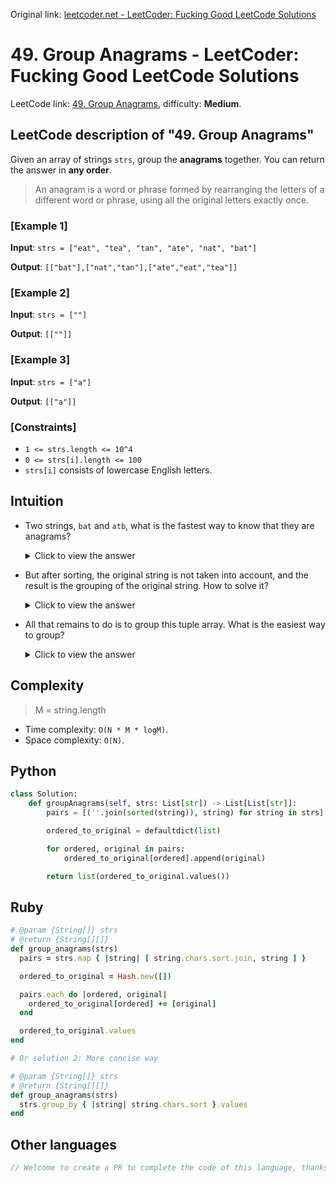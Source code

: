 Original link: [leetcoder.net - LeetCoder: Fucking Good LeetCode Solutions](https://leetcoder.net/en/leetcode/49-group-anagrams)

# 49. Group Anagrams - LeetCoder: Fucking Good LeetCode Solutions

LeetCode link: [49. Group Anagrams](https://leetcode.com/problems/group-anagrams), difficulty: **Medium**.

## LeetCode description of "49. Group Anagrams"

Given an array of strings `strs`, group the **anagrams** together. You can return the answer in **any order**.

> An anagram is a word or phrase formed by rearranging the letters of a different word or phrase, using all the original letters exactly once.

### [Example 1]

**Input**: `strs = ["eat", "tea", "tan", "ate", "nat", "bat"]`

**Output**: `[["bat"],["nat","tan"],["ate","eat","tea"]]`

### [Example 2]

**Input**: `strs = [""]`

**Output**: `[[""]]`

### [Example 3]

**Input**: `strs = ["a"]`

**Output**: `[["a"]]`

### [Constraints]

- `1 <= strs.length <= 10^4`
- `0 <= strs[i].length <= 100`
- `strs[i]` consists of lowercase English letters.

## Intuition

- Two strings, `bat` and `atb`, what is the fastest way to know that they are anagrams?

    <details><summary>Click to view the answer</summary><p>Sort each string in alphabetical order, and then compare the sorted strings. If they are equal, then they are anagrams.</p></details>

- But after sorting, the original string is not taken into account, and the result is the grouping of the original string. How to solve it?

    <details><summary>Click to view the answer</summary><p> Use tuples, that is, put the alphabetically sorted string and the original string in a tuple, like this: `("abt", "bat")`.</p></details>

- All that remains to do is to group this tuple array. What is the easiest way to group?

    <details><summary>Click to view the answer</summary><p> Use `Map`, `key` is the alphabetically sorted string, and value is the array of the original string.</p></details>

## Complexity

> M = string.length

- Time complexity: `O(N * M * logM)`.
- Space complexity: `O(N)`.

## Python

```python
class Solution:
    def groupAnagrams(self, strs: List[str]) -> List[List[str]]:
        pairs = [(''.join(sorted(string)), string) for string in strs]

        ordered_to_original = defaultdict(list)

        for ordered, original in pairs:
            ordered_to_original[ordered].append(original)

        return list(ordered_to_original.values())
```

## Ruby

```ruby
# @param {String[]} strs
# @return {String[][]}
def group_anagrams(strs)
  pairs = strs.map { |string| [ string.chars.sort.join, string ] }

  ordered_to_original = Hash.new([])

  pairs.each do |ordered, original|
    ordered_to_original[ordered] += [original]
  end

  ordered_to_original.values
end

# Or solution 2: More concise way

# @param {String[]} strs
# @return {String[][]}
def group_anagrams(strs)
  strs.group_by { |string| string.chars.sort }.values
end
```

## Other languages

```java
// Welcome to create a PR to complete the code of this language, thanks!
```

